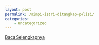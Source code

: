 ```yaml
---
layout: post
permalink: /mimpi-istri-ditangkap-polisi/
categories:
    - Uncategorized
---
```


[Baca Selengkapnya](/02)